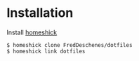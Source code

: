 # Installation

Install [homeshick](https://github.com/andsens/homeshick)
```
$ homeshick clone FredDeschenes/dotfiles
$ homeshick link dotfiles
```
